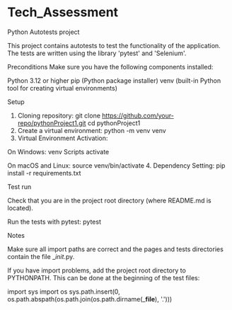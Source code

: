 # Tech_Assessment
Python Autotests project

This project contains autotests to test the functionality of the application. The tests are written using the library 'pytest' and 'Selenium'.

Preconditions
Make sure you have the following components installed:

Python 3.12 or higher
pip (Python package installer)
venv (built-in Python tool for creating virtual environments)

Setup

1. Cloning repository:
git clone https://github.com/your-repo/pythonProject1.git
cd pythonProject1
2. Create a virtual environment:
python -m venv venv
3. Virtual Environment Activation:

On Windows:
venv Scripts activate

On macOS and Linux:
source venv/bin/activate
4. Dependency Setting:
pip install -r requirements.txt

Test run

Check that you are in the project root directory (where README.md is located).

Run the tests with pytest:
pytest

Notes

Make sure all import paths are correct and the pages and tests directories contain the file __init_.py.

If you have import problems, add the project root directory to PYTHONPATH. This can be done at the beginning of the test files:

import sys
import os
sys.path.insert(0, os.path.abspath(os.path.join(os.path.dirname(___file__), '.')))
